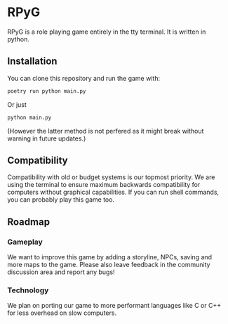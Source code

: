 # RPyG

RPyG is a role playing game entirely in the tty terminal. It is written in python.

## Installation

You can clone this repository and run the game with:

```sh
poetry run python main.py
```

Or just 

```sh
python main.py
```

(However the latter method is not perfered as it might break without warning 
in future updates.)

## Compatibility

Compatibility with old or budget systems is our topmost priority. We are using
the terminal to ensure maximum backwards compatibility for computers without 
graphical capabilities. If you can run shell commands, you can probably play
this game too.

## Roadmap

### Gameplay

We want to improve this game by adding a storyline, NPCs, saving and more maps
to the game. Please also leave feedback in the community discussion area and 
report any bugs!

### Technology
We plan on porting our game to more performant languages like C or C++ for less
overhead on slow computers.
